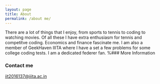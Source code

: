 ```yaml
---
layout: page
title: About
permalink: /about me/
---
```


There are a lot of things that I enjoy, from sports to tennis to coding to watching movies. Of all these I have extra enthusiasm for tennis and competitve coding. Economics and finance fascinate me. I am also a member of GeekHaven IIITA where I have a set a few problems for some college coding tests. I am a dedicated federer fan. 
%### More Information 

### Contact me

[iit2016137@iiita.ac.in](mailto:iit2016137@iiita.ac.in)

